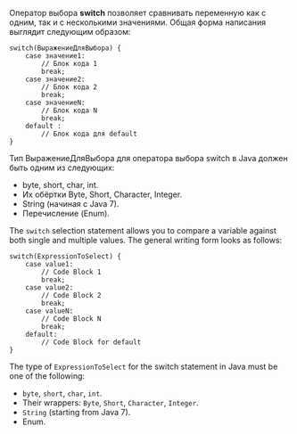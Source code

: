 Оператор выбора **switch** позволяет сравнивать переменную как с одним, так и с несколькими значениями. Общая форма написания выглядит следующим образом:



```
switch(ВыражениеДляВыбора) {
    case значение1:
        // Блок кода 1
        break;
    case значение2:
        // Блок кода 2
        break;
    case значениеN:
        // Блок кода N
        break;
    default :
        // Блок кода для default
}
```

Тип ВыражениеДляВыбора для оператора выбора switch в Java должен быть одним из следующих:

- byte, short, char, int.
- Их обёртки Byte, Short, Character, Integer.
- String (начиная с Java 7).
- Перечисление (Enum).


The `switch` selection statement allows you to compare a variable against both single and multiple values. The general writing form looks as follows:

```
switch(ExpressionToSelect) {
    case value1:
        // Code Block 1
        break;
    case value2:
        // Code Block 2
        break;
    case valueN:
        // Code Block N
        break;
    default:
        // Code Block for default
}

```

The type of `ExpressionToSelect` for the switch statement in Java must be one of the following:

- `byte`, `short`, `char`, `int`.
- Their wrappers: `Byte`, `Short`, `Character`, `Integer`.
- `String` (starting from Java 7).
- Enum.
